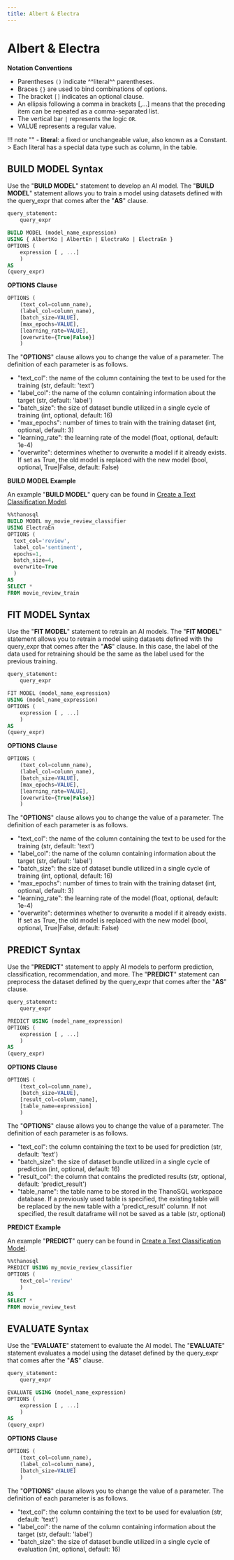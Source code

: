 ```yaml
---
title: Albert & Electra
---
```


# __Albert & Electra__

__Notation Conventions__

- Parentheses `()` indicate ^^literal^^ parentheses.
- Braces `{}` are used to bind combinations of options.
- The bracket `[]` indicates an optional clause.
- An ellipsis following a comma in brackets [,...] means that the preceding item can be repeated as a comma-separated list.
- The vertical bar `|` represents the logic `OR`.
- VALUE represents a regular value.

!!! note ""
    - __literal__: a fixed or unchangeable value, also known as a Constant.
    > Each literal has a special data type such as column, in the table.

## __BUILD MODEL Syntax__

Use the "__BUILD MODEL__" statement to develop an AI model. The "__BUILD MODEL__" statement allows you to train a model using datasets defined with the query_expr that comes after the "__AS__" clause.

```sql
query_statement:
    query_expr

BUILD MODEL (model_name_expression)
USING { AlbertKo | AlbertEn | ElectraKo | ElectraEn }
OPTIONS (
    expression [ , ...]
    )
AS
(query_expr)
```

__OPTIONS Clause__

```sql
OPTIONS (
    (text_col=column_name),
    (label_col=column_name),
    [batch_size=VALUE],
    [max_epochs=VALUE],
    [learning_rate=VALUE],
    [overwrite={True|False}]
    )
```

The "__OPTIONS__" clause allows you to change the value of a parameter. The definition of each parameter is as follows.

- "text_col": the name of the column containing the text to be used for the training (str, default: 'text')
- "label_col": the name of the column containing information about the target (str, default: 'label')
- "batch_size": the size of dataset bundle utilized in a single cycle of training (int, optional, default: 16)
- "max_epochs": number of times to train with the training dataset (int, optional, default: 3)
- "learning_rate": the learning rate of the model (float, optional, default: 1e-4) 
- "overwrite": determines whether to overwrite a model if it already exists. If set as True, the old model is replaced with the new model (bool, optional, True|False, default: False)


__BUILD MODEL Example__

An example "__BUILD MODEL__" query can be found in [Create a Text Classification Model](/en/tutorials/thanosql_ml/classification/text_classification/).

```sql
%%thanosql
BUILD MODEL my_movie_review_classifier
USING ElectraEn
OPTIONS (
  text_col='review',
  label_col='sentiment',
  epochs=1,
  batch_size=4,
  overwrite=True
  )
AS
SELECT *
FROM movie_review_train
```


## __FIT MODEL Syntax__

Use the "__FIT MODEL__" statement to retrain an AI models. The "__FIT MODEL__" statement allows you to retrain a model using datasets defined with the query_expr that comes after the "__AS__" clause. In this case, the label of the data used for retraining should be the same as the label used for the previous training.

```sql
query_statement:
    query_expr

FIT MODEL (model_name_expression)
USING (model_name_expression)
OPTIONS (
    expression [ , ...]
    )
AS
(query_expr)
```

__OPTIONS Clause__

```sql
OPTIONS (
    (text_col=column_name),
    (label_col=column_name),
    [batch_size=VALUE],
    [max_epochs=VALUE],
    [learning_rate=VALUE],
    [overwrite={True|False}]
    )
```

The "__OPTIONS__" clause allows you to change the value of a parameter. The definition of each parameter is as follows.

- "text_col": the name of the column containing the text to be used for the training (str, default: 'text')
- "label_col": the name of the column containing information about the target (str, default: 'label')
- "batch_size": the size of dataset bundle utilized in a single cycle of training (int, optional, default: 16)
- "max_epochs": number of times to train with the training dataset (int, optional, default: 3)
- "learning_rate": the learning rate of the model (float, optional, default: 1e-4) 
- "overwrite": determines whether to overwrite a model if it already exists. If set as True, the old model is replaced with the new model (bool, optional, True|False, default: False)


## __PREDICT Syntax__

Use the "__PREDICT__" statement to apply AI models to perform prediction, classification, recommendation, and more. The "__PREDICT__" statement can preprocess the dataset defined by the query_expr that comes after the "__AS__" clause.

```sql
query_statement:
    query_expr

PREDICT USING (model_name_expression)
OPTIONS (
    expression [ , ...]
    )
AS
(query_expr)
```

__OPTIONS Clause__

```sql
OPTIONS (
    (text_col=column_name),
    [batch_size=VALUE],
    [result_col=column_name],
    [table_name=expression] 
    )
```

The "__OPTIONS__" clause allows you to change the value of a parameter. The definition of each parameter is as follows.

- "text_col": the column containing the text to be used for prediction (str, default: 'text')
- "batch_size": the size of dataset bundle utilized in a single cycle of prediction (int, optional, default: 16)
- "result_col": the column that contains the predicted results (str, optional, default: 'predict_result')
- "table_name": the table name to be stored in the ThanoSQL workspace database. If a previously used table is specified, the existing table will be replaced by the new table with a 'predict_result' column. If not specified, the result dataframe will not be saved as a table (str, optional)


__PREDICT Example__

An example "__PREDICT__" query can be found in [Create a Text Classification Model](/en/tutorials/thanosql_ml/classification/text_classification/).

```sql
%%thanosql
PREDICT USING my_movie_review_classifier
OPTIONS (
    text_col='review'
    )
AS
SELECT *
FROM movie_review_test
```

## __EVALUATE Syntax__

Use the "__EVALUATE__" statement to evaluate the AI model. The "__EVALUATE__" statement evaluates a model using the dataset defined by the query_expr that comes after the "__AS__" clause.

```sql
query_statement:
    query_expr

EVALUATE USING (model_name_expression)
OPTIONS (
    expression [ , ...]
    )
AS
(query_expr)
```

__OPTIONS Clause__

```sql
OPTIONS (
    (text_col=column_name),
    (label_col=column_name),
    [batch_size=VALUE]
    )
```

The "__OPTIONS__" clause allows you to change the value of a parameter. The definition of each parameter is as follows.

- "text_col": the column containing the text to be used for evaluation (str, default: 'text')
- "label_col": the name of the column containing information about the target (str, default: 'label')
- "batch_size": the size of dataset bundle utilized in a single cycle of evaluation (int, optional, default: 16)